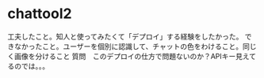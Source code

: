 # chattool2
工夫したこと。知人と使ってみたくて「デプロイ」する経験をしたかった。
できなかったこと。ユーザーを個別に認識して、チャットの色をわけること。同じく画像を分けること
質問　このデプロイの仕方で問題ないのか？APIキー見えてるのでは。。。
